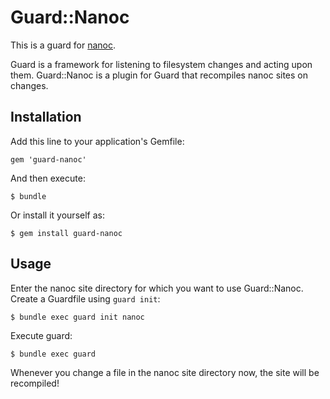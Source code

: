 # Guard::Nanoc

This is a guard for [nanoc](http://nanoc.ws/).

Guard is a framework for listening to filesystem changes and acting upon them. Guard::Nanoc is a plugin for Guard that recompiles nanoc sites on changes.

## Installation

Add this line to your application's Gemfile:

    gem 'guard-nanoc'

And then execute:

    $ bundle

Or install it yourself as:

    $ gem install guard-nanoc

## Usage

Enter the nanoc site directory for which you want to use Guard::Nanoc. Create a Guardfile using `guard init`:

    $ bundle exec guard init nanoc

Execute guard:

    $ bundle exec guard

Whenever you change a file in the nanoc site directory now, the site will be recompiled!
